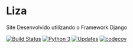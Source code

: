 # Liza
Site Desenvolvido utilizando o Framework Django

[![Build Status](https://travis-ci.org/joaby12/brasil.gov.barra.svg?branch=master)](https://travis-ci.org/joaby12/Liza)
[![Python 3](https://pyup.io/repos/github/joaby12/colibrigov/python-3-shield.svg)](https://pyup.io/repos/github/joaby12/Liza/)
[![Updates](https://pyup.io/repos/github/joaby12/colibrigov/shield.svg)](https://pyup.io/repos/github/joaby12/Liza/)
[![codecov](https://codecov.io/gh/joaby12/colibri/branch/master/graph/badge.svg)](https://codecov.io/gh/joaby12/Liza)

